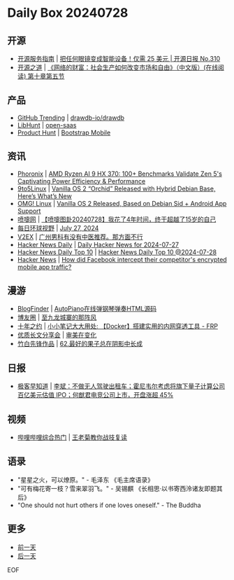 # Daily Box 20240728

## 开源
- [开源服务指南](https://osguider.com/blog/) | [把任何眼镜变成智能设备！仅需 25 美元 | 开源日报 No.310](https://osguider.com/blog/post/daily/daily-310/)
- [开源之道](https://opensourceway.community/) | [《网络的财富：社会生产如何改变市场和自由》（中文版）(在线阅读) 第十章第五节](https://www.opensourceway.community/posts/book-of-open-source/the-wealth-of-network/ch10/the-internet-and-human-community/)

## 产品
- [GitHub Trending](https://github.com/trending?since=daily) | [drawdb-io/drawdb](https://github.com/drawdb-io/drawdb)
- [LibHunt](https://www.libhunt.com/) | [open-saas](https://www.libhunt.com/r/open-saas)
- [Product Hunt](https://www.producthunt.com) | [Bootstrap Mobile](https://www.producthunt.com/posts/bootstrap-mobile)

## 资讯
- [Phoronix](https://www.phoronix.com/) | [AMD Ryzen AI 9 HX 370: 100+ Benchmarks Validate Zen 5's Captivating Power Efficiency & Performance](https://www.phoronix.com/review/amd-ryzen-ai-9-hx-370)
- [9to5Linux](https://9to5linux.com/) | [Vanilla OS 2 &#8220;Orchid&#8221; Released with Hybrid Debian Base, Here&#8217;s What&#8217;s New](https://9to5linux.com/vanilla-os-2-orchid-released-with-hybrid-debian-base-heres-whats-new)
- [OMG! Linux](https://www.omglinux.com/) | [Vanilla OS 2 Released, Based on Debian Sid + Android App Support](https://www.omglinux.com/vanilla-os-2-released-with-android-app-support/)
- [喷嚏网](http://www.dapenti.com/blog/blog.asp?subjectid=70&name=xilei) | [【喷嚏图卦20240728】我花了4年时间，终于超越了15岁的自己](http://www.dapenti.com/blog/more.asp?name=xilei&id=180098)
- [每日环球视野](https://idai.ly/) | [July 27, 2024](http://m.idai.ly/se/a193iG?1722009600)
- [V2EX](https://www.v2ex.com/) | [广州男科有没有中医推荐。那方面不行](https://www.v2ex.com/t/1060692)
- [Hacker News Daily](https://www.daemonology.net/hn-daily/) | [Daily Hacker News for 2024-07-27](https://www.daemonology.net/hn-daily/2024-07-27.html)
- [Hacker News Daily Top 10](https://github.com/headllines/hackernews-daily) | [Hacker News Daily Top 10 @2024-07-28](https://github.com/headllines/hackernews-daily/issues/1479)
- [Hacker News](https://news.ycombinator.com/front) | [How did Facebook intercept their competitor's encrypted mobile app traffic?](https://news.ycombinator.com/item?id=41090304)

## 漫游
- [BlogFinder](https://bf.zzxworld.com/) | [AutoPiano在线弹钢琴弹奏HTML源码](https://luolt.cn/archives/2870.html?utm_source=blogfinder)
- [博友圈](https://www.boyouquan.com/home) | [至九龙城寨的那阵风](https://www.boyouquan.com/go?from=feed&link=https%3A%2F%2Fssshooter.com%2Fshape-of-the-wind%2F)
- [十年之约](https://www.foreverblog.cn/feeds.html) | [小小笔记大大用处: 【Docker】搭建实用的内网穿透工具 - FRP](https://blog.uptoz.cn/archives/VATupJ0M)
- [优质长文分享会](https://m.okjike.com/topics/56d2fabe7cb3331100467e2b) | [审美在变化](https://mp.weixin.qq.com/s/ZUJtqLZkPKVUintqhvDKyA)
- [竹白先锋作品](https://www.zhubai.wiki/) | [62.最好的果子总在阴影中长成](https://open.zhubai.wiki/a/l/t/z/pl/tobepodcasting/2429155570734813184)

## 日报
- [极客早知道](https://www.geekpark.net/column/74) | [李斌：不做无人驾驶出租车；霍尼韦尔考虑将旗下量子计算公司百亿美元估值 IPO；何猷君电竞公司上市，开盘涨超 45%](https://www.geekpark.net/news/338601)

## 视频
- [哔哩哔哩综合热门](https://www.bilibili.com/v/popular/all/) | [王老菊教你战技复读](https://b23.tv/BV1oW421X7GY)

## 语录
- "星星之火，可以燎原。" - 毛泽东 《毛主席语录》
- "可有梅花寄一枝？雪来翠羽飞。" - 吴锡麒 《长相思·以书寄西泠诸友即题其后》
- "One should not hurt others if one loves oneself." - The Buddha

## 更多
- [前一天](daily-box-20240727.md)
- [后一天](daily-box-20240729.md)

EOF